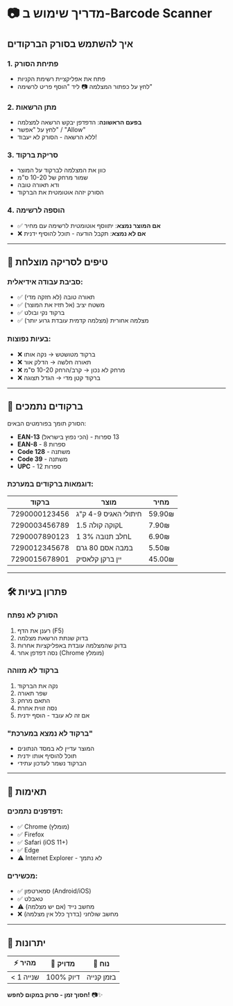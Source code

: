 # 📷 מדריך שימוש ב-Barcode Scanner

## איך להשתמש בסורק הברקודים

### 1. פתיחת הסורק
- פתח את אפליקציית רשימת הקניות
- לחץ על כפתור המצלמה 📷 ליד "הוסף פריט לרשימה"

### 2. מתן הרשאות
- **בפעם הראשונה**: הדפדפן יבקש הרשאה למצלמה
- לחץ על "אפשר" / "Allow"
- ללא הרשאה - הסורק לא יעבוד!

### 3. סריקת ברקוד
- כוון את המצלמה לברקוד על המוצר
- שמור מרחק של 10-20 ס"מ
- ודא תאורה טובה
- הסורק יזהה אוטומטית את הברקוד

### 4. הוספה לרשימה
- ✅ **אם המוצר נמצא**: יתווסף אוטומטית לרשימה עם מחיר
- ❌ **אם לא נמצא**: תקבל הודעה - תוכל להוסיף ידנית

---

## 🎯 טיפים לסריקה מוצלחת

### סביבת עבודה אידיאלית:
- ✅ תאורה טובה (לא חזקה מדי)
- ✅ משטח יציב (אל תזיז את המוצר)
- ✅ ברקוד נקי ובולט
- ✅ מצלמה אחורית (מצלמה קדמית עובדת גרוע יותר)

### בעיות נפוצות:
- ❌ ברקוד מטושטש → נקה אותו
- ❌ תאורה חלשה → הדלק אור
- ❌ מרחק לא נכון → קרב/הרחק 10-20 ס"מ
- ❌ ברקוד קטן מדי → הגדל תצוגה

---

## 🔢 ברקודים נתמכים

הסורק תומך בפורמטים הבאים:
- **EAN-13** (הכי נפוץ בישראל) - 13 ספרות
- **EAN-8** - 8 ספרות
- **Code 128** - משתנה
- **Code 39** - משתנה
- **UPC** - 12 ספרות

### דוגמאות ברקודים במערכת:

| ברקוד | מוצר | מחיר |
|-------|------|------|
| 7290000123456 | חיתולי האגיס 4-9 ק"ג | 59.90₪ |
| 7290003456789 | קוקה קולה 1.5L | 7.90₪ |
| 7290007890123 | חלב תנובה 3% 1L | 6.90₪ |
| 7290012345678 | במבה אסם 80 גרם | 5.50₪ |
| 7290015678901 | יין ברקן קלאסיק | 45.00₪ |

---

## 🛠️ פתרון בעיות

### הסורק לא נפתח
1. רענן את הדף (F5)
2. בדוק שנתת הרשאת מצלמה
3. בדוק שהמצלמה עובדת באפליקציות אחרות
4. נסה דפדפן אחר (Chrome מומלץ)

### ברקוד לא מזוהה
1. נקה את הברקוד
2. שפר תאורה
3. התאם מרחק
4. נסה זווית אחרת
5. אם זה לא עובד - הוסף ידנית

### "ברקוד לא נמצא במערכת"
- המוצר עדיין לא במסד הנתונים
- תוכל להוסיף אותו ידנית
- הברקוד נשמר לעדכון עתידי

---

## 📱 תאימות

### דפדפנים נתמכים:
- ✅ Chrome (מומלץ)
- ✅ Firefox
- ✅ Safari (iOS 11+)
- ✅ Edge
- ⚠️ Internet Explorer - לא נתמך

### מכשירים:
- ✅ סמארטפון (Android/iOS)
- ✅ טאבלט
- ⚠️ מחשב נייד (אם יש מצלמה)
- ❌ מחשב שולחני (בדרך כלל אין מצלמה)

---

## 🎉 יתרונות

| ⚡ מהיר | 🎯 מדויק | 🛒 נוח |
|---------|----------|--------|
| < 1 שנייה | 100% דיוק | בזמן קנייה |

**חסוך זמן - סרוק במקום לחפש!** 📷✨
